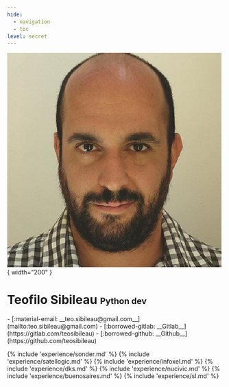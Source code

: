 ```yaml
---
hide:
  - navigation
  - toc
level: secret
---
```


<style>
h1 small {
    font-size: 70%
}

.md-header, .md-footer{
    display: none;
}

.md-typeset a {
    font-weight: bold;
}
</style>


![Teofilo Sibileau](/img/cv.jpg){ width="200" }
# Teofilo Sibileau <small>Python dev</small>

<div class="grid cards" markdown>
-   [:material-email: __teo.sibileau@gmail.com__](mailto:teo.sibileau@gmail.com)
-   [:borrowed-gitlab: __Gitlab__](https://gitlab.com/teosibileau) 
-   [:borrowed-github: __Github__](https://github.com/teosibileau)
</div>

{% include 'experience/sonder.md' %}
{% include 'experience/satellogic.md' %}
{% include 'experience/infoxel.md' %}
{% include 'experience/dks.md' %}
{% include 'experience/nucivic.md' %}
{% include 'experience/buenosaires.md' %}
{% include 'experience/sl.md' %}

